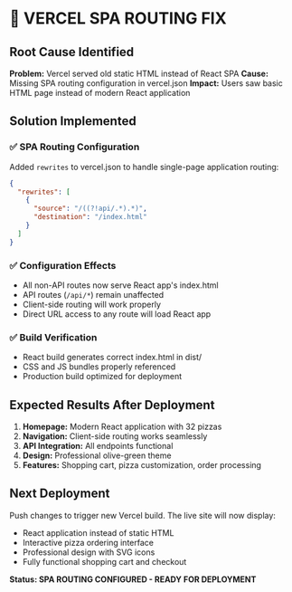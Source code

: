 # 🎯 VERCEL SPA ROUTING FIX

## Root Cause Identified
**Problem:** Vercel served old static HTML instead of React SPA
**Cause:** Missing SPA routing configuration in vercel.json
**Impact:** Users saw basic HTML page instead of modern React application

## Solution Implemented

### ✅ SPA Routing Configuration
Added `rewrites` to vercel.json to handle single-page application routing:
```json
{
  "rewrites": [
    {
      "source": "/((?!api/.*).*)",
      "destination": "/index.html"
    }
  ]
}
```

### ✅ Configuration Effects
- All non-API routes now serve React app's index.html
- API routes (`/api/*`) remain unaffected
- Client-side routing will work properly
- Direct URL access to any route will load React app

### ✅ Build Verification
- React build generates correct index.html in dist/
- CSS and JS bundles properly referenced
- Production build optimized for deployment

## Expected Results After Deployment
1. **Homepage:** Modern React application with 32 pizzas
2. **Navigation:** Client-side routing works seamlessly
3. **API Integration:** All endpoints functional
4. **Design:** Professional olive-green theme
5. **Features:** Shopping cart, pizza customization, order processing

## Next Deployment
Push changes to trigger new Vercel build. The live site will now display:
- React application instead of static HTML
- Interactive pizza ordering interface
- Professional design with SVG icons
- Fully functional shopping cart and checkout

**Status: SPA ROUTING CONFIGURED - READY FOR DEPLOYMENT**